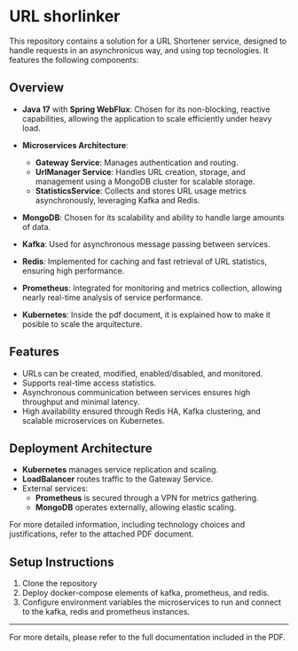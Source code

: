 # URL shorlinker

This repository contains a solution for a URL Shortener service, designed to handle requests in an asynchronicus way, and using top tecnologies. It features the following components:

## Overview

- **Java 17** with **Spring WebFlux**: Chosen for its non-blocking, reactive capabilities, allowing the application to scale efficiently under heavy load.
- **Microservices Architecture**:
  - **Gateway Service**: Manages authentication and routing.
  - **UrlManager Service**: Handles URL creation, storage, and management using a MongoDB cluster for scalable storage.
  - **StatisticsService**: Collects and stores URL usage metrics asynchronously, leveraging Kafka and Redis.
  
- **MongoDB**: Chosen for its scalability and ability to handle large amounts of data.
- **Kafka**: Used for asynchronous message passing between services.
- **Redis**: Implemented for caching and fast retrieval of URL statistics, ensuring high performance.
- **Prometheus**: Integrated for monitoring and metrics collection, allowing nearly real-time analysis of service performance.
- **Kubernetes**: Inside the pdf document, it is explained how to make it posible to scale the arquitecture.

## Features

- URLs can be created, modified, enabled/disabled, and monitored.
- Supports real-time access statistics.
- Asynchronous communication between services ensures high throughput and minimal latency.
- High availability ensured through Redis HA, Kafka clustering, and scalable microservices on Kubernetes.

## Deployment Architecture

- **Kubernetes** manages service replication and scaling.
- **LoadBalancer** routes traffic to the Gateway Service.
- External services:
  - **Prometheus** is secured through a VPN for metrics gathering.
  - **MongoDB** operates externally, allowing elastic scaling.
  
For more detailed information, including technology choices and justifications, refer to the attached PDF document.

## Setup Instructions

1. Clone the repository
2. Deploy docker-compose elements of kafka, prometheus, and redis.
3. Configure environment variables the microservices to run and connect to the kafka, redis and prometheus instances.

---

For more details, please refer to the full documentation included in the PDF.


